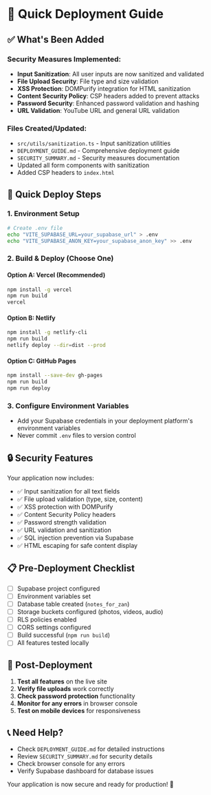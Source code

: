 # 🚀 Quick Deployment Guide

## ✅ What's Been Added

### Security Measures Implemented:

- **Input Sanitization**: All user inputs are now sanitized and validated
- **File Upload Security**: File type and size validation
- **XSS Protection**: DOMPurify integration for HTML sanitization
- **Content Security Policy**: CSP headers added to prevent attacks
- **Password Security**: Enhanced password validation and hashing
- **URL Validation**: YouTube URL and general URL validation

### Files Created/Updated:

- `src/utils/sanitization.ts` - Input sanitization utilities
- `DEPLOYMENT_GUIDE.md` - Comprehensive deployment guide
- `SECURITY_SUMMARY.md` - Security measures documentation
- Updated all form components with sanitization
- Added CSP headers to `index.html`

## 🚀 Quick Deploy Steps

### 1. Environment Setup

```bash
# Create .env file
echo "VITE_SUPABASE_URL=your_supabase_url" > .env
echo "VITE_SUPABASE_ANON_KEY=your_supabase_anon_key" >> .env
```

### 2. Build & Deploy (Choose One)

#### Option A: Vercel (Recommended)

```bash
npm install -g vercel
npm run build
vercel
```

#### Option B: Netlify

```bash
npm install -g netlify-cli
npm run build
netlify deploy --dir=dist --prod
```

#### Option C: GitHub Pages

```bash
npm install --save-dev gh-pages
npm run build
npm run deploy
```

### 3. Configure Environment Variables

- Add your Supabase credentials in your deployment platform's environment variables
- Never commit `.env` files to version control

## 🔒 Security Features

Your application now includes:

- ✅ Input sanitization for all text fields
- ✅ File upload validation (type, size, content)
- ✅ XSS protection with DOMPurify
- ✅ Content Security Policy headers
- ✅ Password strength validation
- ✅ URL validation and sanitization
- ✅ SQL injection prevention via Supabase
- ✅ HTML escaping for safe content display

## 📋 Pre-Deployment Checklist

- [ ] Supabase project configured
- [ ] Environment variables set
- [ ] Database table created (`notes_for_zan`)
- [ ] Storage buckets configured (photos, videos, audio)
- [ ] RLS policies enabled
- [ ] CORS settings configured
- [ ] Build successful (`npm run build`)
- [ ] All features tested locally

## 🎯 Post-Deployment

1. **Test all features** on the live site
2. **Verify file uploads** work correctly
3. **Check password protection** functionality
4. **Monitor for any errors** in browser console
5. **Test on mobile devices** for responsiveness

## 📞 Need Help?

- Check `DEPLOYMENT_GUIDE.md` for detailed instructions
- Review `SECURITY_SUMMARY.md` for security details
- Check browser console for any errors
- Verify Supabase dashboard for database issues

Your application is now secure and ready for production! 🎉
